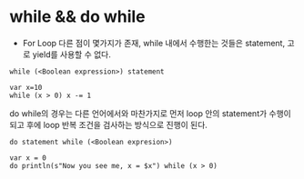 # while && do while
- For Loop 다른 점이 몇가지가 존재, while 내에서 수행한는 것들은 statement, 고로 yield를 사용할 수 없다.
~~~~~
while (<Boolean expression>) statement

var x=10
while (x > 0) x -= 1
~~~~~
do while의 경우는 다른 언어에서와 마찬가지로 먼저 loop 안의 statement가 수행이 되고 후에 loop 반복 조건을 검사하는 방식으로
진행이 된다. 
~~~~~
do statement while (<Boolean expresion>)

var x = 0
do println(s"Now you see me, x = $x") while (x > 0)
~~~~~




